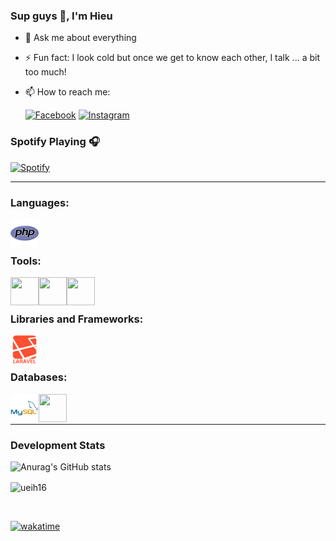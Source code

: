 ### Sup guys 👋, I'm Hieu

- 💬 Ask me about everything
- ⚡ Fun fact: I look cold but once we get to know each other, I talk ... a bit too much!
- 📫 How to reach me:
   
     [![Facebook](https://img.shields.io/badge/Facebook-%231877F2.svg?style=plastic&logo=Facebook&logoColor=white)](https://www.facebook.com/nmhieu169)
     [![Instagram](https://img.shields.io/badge/Instagram-%23E4405F.svg?style=plastic&logo=Instagram&logoColor=white)](https://www.instagram.com/__ueih__/)

### Spotify Playing 🎧
[![Spotify](https://spotify-git-main-ueih16.vercel.app//api/spotify)](https://open.spotify.com/user/yvu01ymhl3ehfgokrdjk1x1ru)

---


### Languages:
<img align='left' height="45" width="45" src="https://raw.githubusercontent.com/devicons/devicon/master/icons/php/php-original.svg" />
<br>
<br>


### Tools:
<img align='left' height="45" width="45" src="https://www.svgrepo.com/show/354408/sublimetext-icon.svg" />
<img align='left' height="45" width="45" src="https://upload.wikimedia.org/wikipedia/commons/thumb/c/c9/PhpStorm_Icon.svg/2048px-PhpStorm_Icon.svg.png" />
<img align='left' height="45" width="45" src="https://cdn.worldvectorlogo.com/logos/laragon.svg" />
<br>
<br>

### Libraries and Frameworks:
<img align='left' height="45" width="45" src="https://raw.githubusercontent.com/devicons/devicon/master/icons/laravel/laravel-plain-wordmark.svg" />
<br>
<br>

### Databases:
<img align='left' height="45" width="45" src="https://raw.githubusercontent.com/devicons/devicon/master/icons/mysql/mysql-original-wordmark.svg" >
<img align='left' height="45" width="45" src="https://www.svgrepo.com/show/303229/microsoft-sql-server-logo.svg" >
<br>
<br>

---

### Development Stats


![Anurag's GitHub stats](https://github-readme-stats.vercel.app/api?username=ueih16&show_icons=true&theme=transparent&count_private=true)
<p>
<img align="center" src="https://github-readme-streak-stats.herokuapp.com/?user=ueih16&theme=transparent" alt="ueih16" />
</p>
<br>

[![wakatime](https://wakatime.com/badge/user/b4144b40-a204-40fe-9d8c-eec02206361e.svg)](https://wakatime.com/@b4144b40-a204-40fe-9d8c-eec02206361e)



